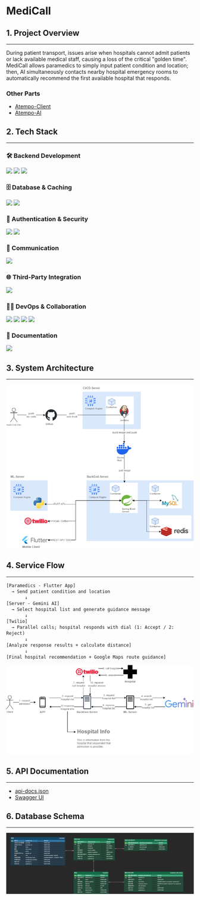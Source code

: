 # MediCall

## 1. Project Overview

---
During patient transport, issues arise when hospitals cannot admit patients or lack available medical staff, causing a loss of the critical "golden time".
MediCall allows paramedics to simply input patient condition and location; then, AI simultaneously contacts nearby hospital emergency rooms to
automatically recommend the first available hospital that responds.

### Other Parts
- [Atempo-Client](https://github.com/gdsc-konkuk/24-25-proj-Atempo-Client)
- [Atempo-AI](https://github.com/gdsc-konkuk/24-25-proj-Atempo-AI)

## 2. Tech Stack

---
### 🛠️ Backend Development
<p>
    <img src="https://img.shields.io/badge/Java-007396?style=for-the-badge&logoColor=white">
    <img src="https://img.shields.io/badge/Spring Boot-6DB33F?style=for-the-badge&logo=springboot&logoColor=white">
    <img src="https://img.shields.io/badge/Spring Data JPA-6DB33F?style=for-the-badge&logoColor=white">
</p>

### 🗄️ Database & Caching
<p>
    <img src="https://img.shields.io/badge/MySQL-4479A1?style=for-the-badge&logo=mysql&logoColor=white">
    <img src="https://img.shields.io/badge/Redis-DC382D?style=for-the-badge&logo=redis&logoColor=white">
</p>

### 🔐 Authentication & Security
<p>
    <img src="https://img.shields.io/badge/JWT-000000?style=for-the-badge&logo=jsonwebtokens&logoColor=white">
    <img src="https://img.shields.io/badge/OAuth2-EB5424?style=for-the-badge&logo=auth0&logoColor=white">
</p>

### 🔗 Communication
<p>
    <img src="https://img.shields.io/badge/SSE-000000?style=for-the-badge">
</p>

### 🌐 Third-Party Integration
<p>
    <img src="https://img.shields.io/badge/Twilio-F22F46?style=for-the-badge&logo=twilio&logoColor=white">
</p>

### 🧑‍💻 DevOps & Collaboration
<p>
    <img src="https://img.shields.io/badge/Docker-2496ED?style=for-the-badge&logo=docker&logoColor=white">
    <img src="https://img.shields.io/badge/GCP-4285F4?style=for-the-badge&logo=googlecloud&logoColor=white">
    <img src="https://img.shields.io/badge/Jenkins-D24939?style=for-the-badge&logo=jenkins&logoColor=white">
    <img src="https://img.shields.io/badge/github-181717?style=for-the-badge&logo=github&logoColor=white">
</p>

### 📄 Documentation
<p>
    <img src="https://img.shields.io/badge/Swagger-85EA2D?style=for-the-badge&logo=swagger&logoColor=black">
</p>


## 3. System Architecture

---
![Atempo_BackEnd_Architecture_v1.png](./docs/Atempo_BackEnd_Architecture_v1.png)

## 4. Service Flow

---
```
[Paramedics - Flutter App] 
  → Send patient condition and location
       ↓
[Server - Gemini AI] 
  → Select hospital list and generate guidance message
       ↓
[Twilio] 
  → Parallel calls; hospital responds with dial (1: Accept / 2: Reject)
       ↓
[Analyze response results + calculate distance]
       ↓
[Final hospital recommendation + Google Maps route guidance]
```

![Atempo_BackEnd_Service_Flow_v1.png](./docs/Atempo_BackEnd_Service_Flow_v1.png)

## 5. API Documentation

---
- [api-docs.json](./docs/api-docs.json)
- [Swagger UI](http://Avenir.my:8080/swagger-ui.html)

## 6. Database Schema

---
![Medicall_ERD.png](./docs/Medicall_ERD.png)